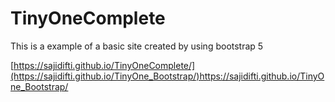 # TinyOneComplete
This is a example of a basic site created by using bootstrap 5


[https://sajidifti.github.io/TinyOneComplete/](https://sajidifti.github.io/TinyOne_Bootstrap/)https://sajidifti.github.io/TinyOne_Bootstrap/
